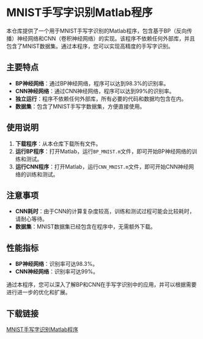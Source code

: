 # MNIST手写字识别Matlab程序

本仓库提供了一个用于MNIST手写字识别的Matlab程序，包含基于BP（反向传播）神经网络和CNN（卷积神经网络）的实现。该程序不依赖任何外部库，并且包含了MNIST数据集。通过本程序，您可以实现高精度的手写字识别。

## 主要特点

- **BP神经网络**：通过BP神经网络，程序可以达到98.3%的识别率。
- **CNN神经网络**：通过CNN神经网络，程序可以达到99%的识别率。
- **独立运行**：程序不依赖任何外部库，所有必要的代码和数据均包含在内。
- **数据集**：包含了MNIST手写字数据集，方便直接使用。

## 使用说明

1. **下载程序**：从本仓库下载所有文件。
2. **运行BP程序**：打开Matlab，运行`BP_MNIST.m`文件，即可开始BP神经网络的训练和测试。
3. **运行CNN程序**：打开Matlab，运行`CNN_MNIST.m`文件，即可开始CNN神经网络的训练和测试。

## 注意事项

- **CNN耗时**：由于CNN的计算复杂度较高，训练和测试过程可能会比较耗时，请耐心等待。
- **数据集**：MNIST数据集已经包含在程序中，无需额外下载。

## 性能指标

- **BP神经网络**：识别率可达98.3%。
- **CNN神经网络**：识别率可达99%。

通过本程序，您可以深入了解BP和CNN在手写字识别中的应用，并可以根据需要进行进一步的优化和扩展。

## 下载链接

[MNIST手写字识别Matlab程序](https://pan.quark.cn/s/9ab2d3c11e06)